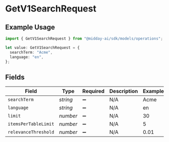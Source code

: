 # GetV1SearchRequest

## Example Usage

```typescript
import { GetV1SearchRequest } from "@midday-ai/sdk/models/operations";

let value: GetV1SearchRequest = {
  searchTerm: "Acme",
  language: "en",
};
```

## Fields

| Field                | Type                 | Required             | Description          | Example              |
| -------------------- | -------------------- | -------------------- | -------------------- | -------------------- |
| `searchTerm`         | *string*             | :heavy_minus_sign:   | N/A                  | Acme                 |
| `language`           | *string*             | :heavy_minus_sign:   | N/A                  | en                   |
| `limit`              | *number*             | :heavy_minus_sign:   | N/A                  | 30                   |
| `itemsPerTableLimit` | *number*             | :heavy_minus_sign:   | N/A                  | 5                    |
| `relevanceThreshold` | *number*             | :heavy_minus_sign:   | N/A                  | 0.01                 |
